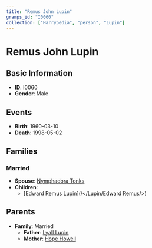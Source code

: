 ```yaml
---
title: "Remus John Lupin"
gramps_id: "I0060"
collection: ["Harrypedia", "person", "Lupin"]
---
```


# Remus John Lupin

## Basic Information

- **ID**: I0060
- **Gender**: Male

## Events

- **Birth**: 1960-03-10
- **Death**: 1998-05-02

## Families

### Married

- **Spouse**: [Nymphadora Tonks](//Tonks/Nymphadora/)
- **Children**:
  - [Edward Remus Lupin](/</Lupin/Edward Remus/>)

## Parents

- **Family**: Married
  - **Father**: [Lyall Lupin](//Lupin/Lyall/)
  - **Mother**: [Hope Howell](//Howell/Hope/)


